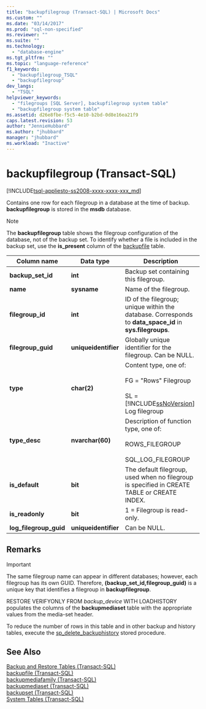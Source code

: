 ```yaml
---
title: "backupfilegroup (Transact-SQL) | Microsoft Docs"
ms.custom: ""
ms.date: "03/14/2017"
ms.prod: "sql-non-specified"
ms.reviewer: ""
ms.suite: ""
ms.technology: 
  - "database-engine"
ms.tgt_pltfrm: ""
ms.topic: "language-reference"
f1_keywords: 
  - "backupfilegroup_TSQL"
  - "backupfilegroup"
dev_langs: 
  - "TSQL"
helpviewer_keywords: 
  - "filegroups [SQL Server], backupfilegroup system table"
  - "backupfilegroup system table"
ms.assetid: d26e8fbe-f5c5-4e10-b2bd-0d8e16ea21f9
caps.latest.revision: 53
author: "JennieHubbard"
ms.author: "jhubbard"
manager: "jhubbard"
ms.workload: "Inactive"
---
```

# backupfilegroup (Transact-SQL)
[!INCLUDE[tsql-appliesto-ss2008-xxxx-xxxx-xxx_md](../../includes/tsql-appliesto-ss2008-xxxx-xxxx-xxx-md.md)]

  Contains one row for each filegroup in a database at the time of backup. **backupfilegroup** is stored in the **msdb** database.  
  
> [!NOTE]  
>  The **backupfilegroup** table shows the filegroup configuration of the database, not of the backup set. To identify whether a file is included in the backup set, use the **is_present** column of the [backupfile](../../relational-databases/system-tables/backupfile-transact-sql.md) table.  
  
|Column name|Data type|Description|  
|-----------------|---------------|-----------------|  
|**backup_set_id**|**int**|Backup set containing this filegroup.|  
|**name**|**sysname**|Name of the filegroup.|  
|**filegroup_id**|**int**|ID of the filegroup; unique within the database. Corresponds to **data_space_id** in **sys.filegroups**.|  
|**filegroup_guid**|**uniqueidentifier**|Globally unique identifier for the filegroup. Can be NULL.|  
|**type**|**char(2)**|Content type, one of:<br /><br /> FG = "Rows" Filegroup<br /><br /> SL = [!INCLUDE[ssNoVersion](../../includes/ssnoversion-md.md)] Log filegroup|  
|**type_desc**|**nvarchar(60)**|Description of function type, one of:<br /><br /> ROWS_FILEGROUP<br /><br /> SQL_LOG_FILEGROUP|  
|**is_default**|**bit**|The default filegroup, used when no filegroup is specified in CREATE TABLE or CREATE INDEX.|  
|**is_readonly**|**bit**|1 = Filegroup is read-only.|  
|**log_filegroup_guid**|**uniqueidentifier**|Can be NULL.|  
  
## Remarks  
  
> [!IMPORTANT]  
>  The same filegroup name can appear in different databases; however, each filegroup has its own GUID. Therefore, **(backup_set_id,filegroup_guid)** is a unique key that identifies a filegroup in **backupfilegroup**.  
  
 RESTORE VERIFYONLY FROM *backup_device* WITH LOADHISTORY populates the columns of the **backupmediaset** table with the appropriate values from the media-set header.  
  
 To reduce the number of rows in this table and in other backup and history tables, execute the [sp_delete_backuphistory](../../relational-databases/system-stored-procedures/sp-delete-backuphistory-transact-sql.md) stored procedure.  
  
## See Also  
 [Backup and Restore Tables &#40;Transact-SQL&#41;](../../relational-databases/system-tables/backup-and-restore-tables-transact-sql.md)   
 [backupfile &#40;Transact-SQL&#41;](../../relational-databases/system-tables/backupfile-transact-sql.md)   
 [backupmediafamily &#40;Transact-SQL&#41;](../../relational-databases/system-tables/backupmediafamily-transact-sql.md)   
 [backupmediaset &#40;Transact-SQL&#41;](../../relational-databases/system-tables/backupmediaset-transact-sql.md)   
 [backupset &#40;Transact-SQL&#41;](../../relational-databases/system-tables/backupset-transact-sql.md)   
 [System Tables &#40;Transact-SQL&#41;](../../relational-databases/system-tables/system-tables-transact-sql.md)  
  
  

